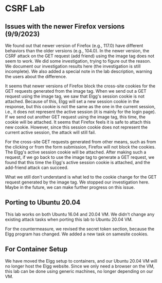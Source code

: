 # CSRF Lab


## Issues with the newer Firefox versions (9/9/2023)

We found out that newer version of Firefox (e.g., 117.0) 
have different behaviors than the older versions (e.g., 104.0).
In the newer version, the CSRF attack on the GET request (add friend)
using the image tag does not seem to work. We did some investigation,
trying to figure out the reason. We document our investigation
results here (the investigation is still incomplete). We also
added a special note in the lab description, warning the users
about the difference. 

It seems that newer versions of Firefox block the cross-site cookies for 
the GET requests generated from the image tag. When we send out a GET request 
using the image tag, we saw that Elgg's session cookie is not attached.
Because of this, Elgg will set a new session cookie in the response, 
but this cookie is not the same as the 
one in the current session, i.e., it does not represent
the active session (it is mainly for the login page). 
If we send out another GET request 
using the image tag, this time, the cookie will be attached.
It seems that Firefox feels it is safe to attach this new cookie. 
However, since this session cookie does not represent the current
active session, the attack will still fail. 

For the cross-site GET requests generated from other means, such as from
the clicking or from the form submission, Firefox will not block
the cookies. The Elgg's active session cookie will be attached.
After making such a request, if we go back to use the image tag
to generate a GET request, we found that this time the Elgg's 
active session cookie is attached, and the add-friend attack
can succeed. 

What we still don't understand is what led to the cookie change
for the GET request generated by the image tag. We stopped our 
investigation here. Maybe in the future, we can make further 
progress on this issue. 


## Porting to Ubuntu 20.04

This lab works on both Ubuntu 16.04 and 20.04 VM.
We didn't change any existing attack tasks when porting this 
lab to Ubuntu 20.04 VM. 

For the countermeasure, we revised the secret token 
section, because the Elgg program has changed. We added 
a new task on samesite cookies. 


## For Container Setup

We have moved the Elgg setup to containers, and our Ubuntu 20.04 VM
will no longer host the Elgg website. Since we only need
a browser on the VM, this lab can be done using
generic machines, no longer depending on our VM.


